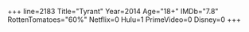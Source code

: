 +++
line=2183
Title="Tyrant"
Year=2014
Age="18+"
IMDb="7.8"
RottenTomatoes="60%"
Netflix=0
Hulu=1
PrimeVideo=0
Disney=0
+++

